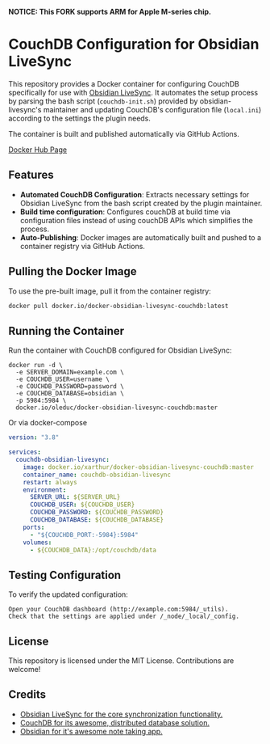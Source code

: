 **NOTICE: This FORK supports ARM for Apple M-series chip.**

# CouchDB Configuration for Obsidian LiveSync

This repository provides a Docker container for configuring CouchDB specifically for use with [Obsidian LiveSync](https://github.com/vrtmrz/obsidian-livesync). It automates the setup process by parsing the bash script (`couchdb-init.sh`) provided by obsidian-livesync's maintainer and updating CouchDB's configuration file (`local.ini`) according to the settings the plugin needs.

The container is built and published automatically via GitHub Actions.

[Docker Hub Page](https://hub.docker.com/r/oleduc/docker-obsidian-livesync-couchdb)

## Features
- **Automated CouchDB Configuration**: Extracts necessary settings for Obsidian LiveSync from the bash script created by the plugin maintainer.
- **Build time configuration**: Configures couchDB at build time via configuration files instead of using couchDB APIs which simplifies the process.
- **Auto-Publishing**: Docker images are automatically built and pushed to a container registry via GitHub Actions.

## Pulling the Docker Image
To use the pre-built image, pull it from the container registry:
```bash
docker pull docker.io/docker-obsidian-livesync-couchdb:latest
```
## Running the Container

Run the container with CouchDB configured for Obsidian LiveSync:

```
docker run -d \
  -e SERVER_DOMAIN=example.com \
  -e COUCHDB_USER=username \
  -e COUCHDB_PASSWORD=password \
  -e COUCHDB_DATABASE=obsidian \
  -p 5984:5984 \
  docker.io/oleduc/docker-obsidian-livesync-couchdb:master
```

Or via docker-compose
```yaml
version: "3.8"

services:
  couchdb-obsidian-livesync:
    image: docker.io/xarthur/docker-obsidian-livesync-couchdb:master
    container_name: couchdb-obsidian-livesync
    restart: always
    environment:
      SERVER_URL: ${SERVER_URL}
      COUCHDB_USER: ${COUCHDB_USER}
      COUCHDB_PASSWORD: ${COUCHDB_PASSWORD}
      COUCHDB_DATABASE: ${COUCHDB_DATABASE}
    ports:
      - "${COUCHDB_PORT:-5984}:5984"
    volumes:
      - ${COUCHDB_DATA}:/opt/couchdb/data
```

## Testing Configuration

To verify the updated configuration:

    Open your CouchDB dashboard (http://example.com:5984/_utils).
    Check that the settings are applied under /_node/_local/_config.

## License

This repository is licensed under the MIT License. Contributions are welcome!

## Credits

- [Obsidian LiveSync for the core synchronization functionality.](https://github.com/vrtmrz/obsidian-livesync)
- [CouchDB for its awesome, distributed database solution.](https://couchdb.apache.org/)
- [Obsidian for it's awesome note taking app.](https://obsidian.md/)
